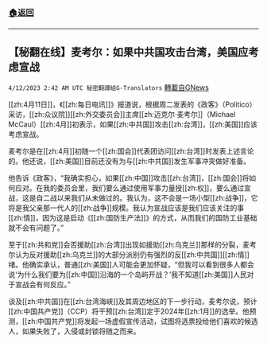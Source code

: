###  [:house:返回](README.md)
---


## 【秘翻在线】麦考尔：如果中共国攻击台湾，美国应考虑宣战
`4/12/2023 2:42 AM UTC 秘密翻譯組G-Translators` [轉載自GNews](https://gnews.org/articles/1086479)

[[zh:4月11日]]，《[[zh:每日电讯]]》报道说，根据周二发表的《政客》（Politico）采访，[[zh:众议院]][[zh:外交委员会]]主席[[zh:迈克尔·麦考尔]]（Michael McCaul）[[zh:4月]]初表示，如果[[zh:中共国]]攻击[[zh:台湾]]，[[zh:美国]]应该考虑宣战。

麦考尔是在[[zh:4月]]初随一个[[zh:国会]]代表团访问[[zh:台湾]]时发表上述言论的。他还说，[[zh:美国]]目前还没有为与[[zh:中共国]]发生军事冲突做好准备。

他告诉《政客》，“我确实担心，如果[[zh:中国]]攻击[[zh:台湾]]，[[zh:国会]]将如何应对。在我的委员会里，我们要么通过使用军事力量授[[zh:权]]，要么通过宣战，这是自二战以来我们从未做过的。我认为，这不会是一场小型[[zh:战争]]，它将是我父亲那一代人的[[zh:战争]]规模。我认为宣战应该是我们应该关注的事[[zh:情]]，因为这是启动《[[zh:国防生产法]]》的方式，从而我们的国防工业基础就不会有问题了。”

至于[[zh:共和党]]会否援助[[zh:台湾]]出现如援助[[zh:乌克兰]]那样的分裂，麦考尔认为反对援助[[zh:乌克兰]]的大部分派别仍有强烈的反[[zh:中共国]][[zh:情]]绪。他确实承认，普通[[zh:美国]]人可能会更加怀疑，“但我可以看到很多人都会说‘为什么我们要为[[zh:中国]]沿海的一个岛屿开战？’我不知道[[zh:美国]]人民对于宣战会有何反应。”

谈及[[zh:中共国]]在[[zh:台湾海峡]]及其周边地区的下一步行动，麦考尔说，预计[[zh:中国共产党]]（CCP）将干预[[zh:台湾]]定于2024年[[zh:1月]]的选举。他预测，[[zh:中国共产党]]将发起一场虚假宣传活动，试图将选票投给他们喜欢的候选人，如果失败了，入侵或封锁将随之而来。
